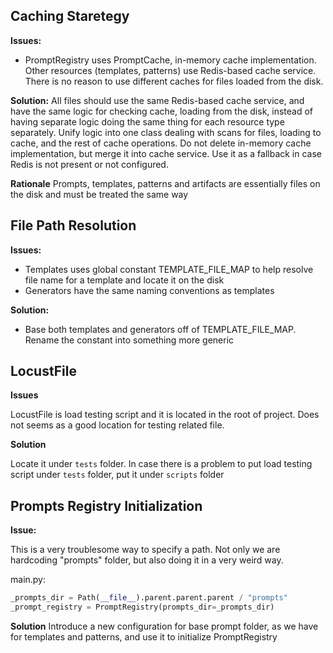## Caching Staretegy

**Issues:**
- PromptRegistry uses PromptCache, in-memory cache implementation. Other resources (templates, patterns) use Redis-based cache service. There is no reason to use different caches for files loaded from the disk.

**Solution:**
All files should use the same Redis-based cache service, and have the same logic for checking cache, loading from the disk, instead of having separate logic doing the same thing for each resource type separately. Unify logic into one class dealing with scans for files, loading to cache, and the rest of cache operations. Do not delete in-memory cache implementation, but merge it into cache service. Use it as a fallback in case Redis is not present or not configured.

**Rationale**
Prompts, templates, patterns and artifacts are essentially files on the disk and must be treated the same way

## File Path Resolution

**Issues:**
- Templates uses global constant TEMPLATE_FILE_MAP to help resolve file name for a template and locate it on the disk
- Generators have the same naming conventions as templates

**Solution:**
- Base both templates and generators off of TEMPLATE_FILE_MAP. Rename the constant into something more generic

## LocustFile

**Issues**

LocustFile is load testing script and it is located in the root of project. Does not seems as a good location for testing related file.

**Solution**

Locate it under `tests` folder. In case there is a problem to put load testing script under `tests` folder, put it under `scripts` folder

## Prompts Registry Initialization

**Issue:**

This is a very troublesome way to specify a path. Not only we are hardcoding "prompts" folder, but also doing it in a very weird way.

main.py:

```python
_prompts_dir = Path(__file__).parent.parent.parent / "prompts"
_prompt_registry = PromptRegistry(prompts_dir=_prompts_dir)
```

**Solution**
Introduce a new configuration for base prompt folder, as we have for templates and patterns, and use it to initialize PromptRegistry
